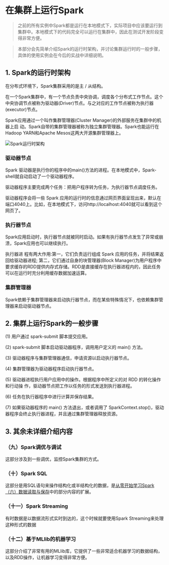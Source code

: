 # 在集群上运行Spark

> 之前的所有实例中Spark都是运行在本地模式下，实际项目中应该要运行到集群中。本地模式下的代码完全可以运行在集群中，因此在测试开发阶段变得非常方便。

> 本部分会先简单介绍Spark的运行时架构，并讨论集群运行时的一般步骤，具体的使用实例会在今后的实战中详细说明。

## 1. Spark的运行时架构

在分布式环境下，Spark集群采用的是主 / 从结构。

在一个Spark集群中，有一个节点负责中央协调，调度各个分布式工作节点。这个中央协调节点被称为驱动器(Driver)节点。与之对应的工作节点被称为执行器(executor)节点。

Spark应用通过一个叫作集群管理器(Cluster Manager)的外部服务在集群中的机器上启 动。Spark自带的集群管理器被称为独立集群管理器。Spark也能运行在Hadoop YARN和Apache Mesos这两大开源集群管理器上。

![Spark运行时架构](http://upload-images.jianshu.io/upload_images/4097708-3b04bdcb37c46f80.png?imageMogr2/auto-orient/strip%7CimageView2/2/w/1240)

### 驱动器节点

Spark 驱动器是执行你的程序中的main()方法的进程。在本地模式中，Spark-shell就自动启动了一个驱动器程序。

驱动器程序主要完成两个任务：把用户程序转为任务，为执行器节点调度任务。

驱动器程序会将一些 Spark 应用的运行时的信息通过网页界面呈现出来，默认在端口4040上。比如，在本地模式下，访问http://localhost:4040就可以看到这个网页了。

### 执行器节点

Spark应用启动时，执行器节点就被同时启动。如果有执行器节点发生了异常或崩溃，Spark应用也可以继续执行。

执行器进 程有两大作用:第一，它们负责运行组成 Spark 应用的任务，并将结果返回给驱动器进程; 第二，它们通过自身的块管理器(Block Manager)为用户程序中要求缓存的RDD提供内存式存储。RDD是直接缓存在执行器进程内的，因此任务可以在运行时充分利用缓存数据加速运算。

### 集群管理器

Spark依赖于集群管理器来启动执行器节点，而在某些特殊情况下，也依赖集群管理器来启动驱动器节点。

## 2. 集群上运行Spark的一般步骤

(1) 用户通过 spark-submit 脚本提交应用。

(2) spark-submit 脚本启动驱动器程序，调用用户定义的 main() 方法。

(3) 驱动器程序与集群管理器通信，申请资源以启动执行器节点。

(4) 集群管理器为驱动器程序启动执行器节点。

(5) 驱动器进程执行用户应用中的操作。根据程序中所定义的对 RDD 的转化操作和行动操 作，驱动器节点把工作以任务的形式发送到执行器进程。

(6) 任务在执行器程序中进行计算并保存结果。

(7) 如果驱动器程序的 main() 方法退出，或者调用了 SparkContext.stop()，驱动器程序会终止执行器进程，并且通过集群管理器释放资源。

## 3. 其余未详细介绍内容

### （九）Spark调优与调试

这部分涉及到一些调优，监控Spark集群的方式。

### （十）Spark SQL

这部分是用SQL语句来操作结构化或半结构化的数据，是[从零开始学习Spark（六）数据读取与保存](http://www.jianshu.com/p/0e2d85d63f4a)中的部分内容的扩展。

### （十一）Spark Streaming

有时数据是以数据流形式实时到达的，这个时候就要使用Spark Streaming来处理这种形式的数据

### （十二）基于MLlib的机器学习

这部分介绍了非常有用的MLlib库，它提供了一些非常适合机器学习的数据结构，以及RDD操作，让机器学习变得非常方便。
